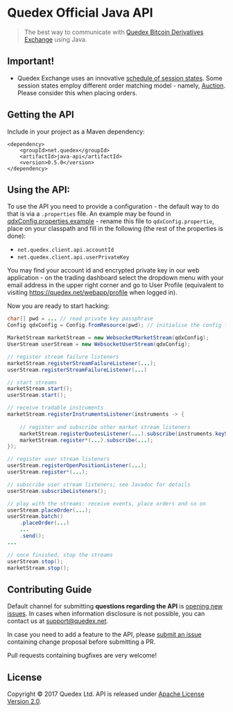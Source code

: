 # Quedex Official Java API

> The best way to communicate with [Quedex Bitcoin Derivatives Exchange](https://quedex.net)
using Java.

## Important!

* Quedex Exchange uses an innovative [schedule of session states][faq-session-schedule]. Some
  session states employ different order matching model - namely, [Auction][faq-what-is-auction].
  Please consider this when placing orders.

## Getting the API

Include in your project as a Maven dependency:

```
<dependency>
    <groupId>net.quedex</groupId>
    <artifactId>java-api</artifactId>
    <version>0.5.0</version>
</dependency>

```

## Using the API:

To use the API you need to provide a configuration - the default way to do that is via a `.properties` file. An example
may be found in [qdxConfig.properties.example][example-config] - rename this file to `qdxConfig.propertie`, place on 
your classpath and fill in the following (the rest of the properties is done):
* `net.quedex.client.api.accountId`
* `net.quedex.client.api.userPrivateKey`

You may find your account id and encrypted private key in our web application - on the trading dashboard select the 
dropdown menu with your email address in the upper right corner and go to User Profile (equivalent to visiting 
https://quedex.net/webapp/profile when logged in).

Now you are ready to start hacking:

```java
char[] pwd = ... // read private key passphrase 
Config qdxConfig = Config.fromResource(pwd); // initialise the config from qdxConfig.properties using one of the factory methods

MarketStream marketStream = new WebsocketMarketStream(qdxConfig);
UserStream userStream = new WebsocketUserStream(qdxConfig);

// register stream failure listeners
marketStream.registerStreamFailureListener(...);
userStream.registerStreamFailureListener(...)

// start streams
marketStream.start();
userStream.start();

// receive tradable instruments
marketStream.registerInstrumentsListener(instruments -> {
    
    // register and subscribe other market stream listeners
    marketStream.registerQuotesListener(...).subscribe(instruments.keySet()); // to subscribe all instruments
    marketStream.register*(...).subscribe(...);
});

// register user stream listeners
userStream.registerOpenPositionListener(...);
userStream.register*(...);

// subscribe user stream listeners; see Javadoc for details
userStream.subscribeListeners();

// play with the streams: receive events, place orders and so on
userStream.placeOrder(...);
userStream.batch()
    .placeOrder(...)
    ...
    .send();
...

// once finished, stop the streams
userStream.stop();
marketStream.stop();
```

## Contributing Guide

Default channel for submitting **questions regarding the API** is [opening new issues][new-issue].
In cases when information disclosure is&nbsp;not possible, you can contact us at support@quedex.net.

In case you need to add a feature to the API, please [submit an issue][new-issue]
containing change proposal before submitting a PR.

Pull requests containing bugfixes are very welcome!

## License

Copyright &copy; 2017 Quedex Ltd. API is released under [Apache License Version 2.0](LICENSE).

[inverse-notation-docs]: https://quedex.net/doc/inverse_notation
[faq-session-schedule]: https://quedex.net/faq#session_schedule
[faq-what-is-auction]: https://quedex.net/faq#what_is_auction
[example-config]: src/main/resources/qdxConfig.properties.example
[new-issue]: https://github.com/quedexnet/python-api/issues/new
